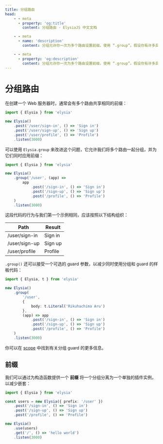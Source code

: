 ```yaml
---
title: 分组路由
head:
    - - meta
      - property: 'og:title'
        content: 分组路由 - ElysiaJS 中文文档

    - - meta
      - name: 'description'
        content: 分组允许你一次为多个路由设置前缀，使用 “.group”。假设你有许多具有相同前缀的路径——而不是多次编写相同的前缀，可以使用单个 “.group” 方法对它们进行分组。

    - - meta
      - property: 'og:description'
        content: 分组允许你一次为多个路由设置前缀，使用 “.group”。假设你有许多具有相同前缀的路径——而不是多次编写相同的前缀，可以使用单个 “.group” 方法对它们进行分组。
---
```


<script setup>
    import Playground from '../../components/nearl/playground.vue'
    import { Elysia } from 'elysia'

    const demo1 = new Elysia()
        .post('/user/sign-in', () => 'Sign in')
        .post('/user/sign-up', () => 'Sign up')
        .post('/user/profile', () => 'Profile')

    const demo2 = new Elysia()
        .group('/user', (app) =>
            app
                .post('/sign-in', () => 'Sign in')
                .post('/sign-up', () => 'Sign up')
                .post('/profile', () => 'Profile')
        )

    const users = new Elysia({ prefix: '/user' })
        .post('/sign-in', () => 'Sign in')
        .post('/sign-up', () => 'Sign up')
        .post('/profile', () => 'Profile')

    const demo3 = new Elysia()
        .get('/', () => 'hello world')
        .use(users)
</script>

# 分组路由

在创建一个 Web 服务器时，通常会有多个路由共享相同的前缀：

```typescript twoslash
import { Elysia } from 'elysia'

new Elysia()
    .post('/user/sign-in', () => 'Sign in')
    .post('/user/sign-up', () => 'Sign up')
    .post('/user/profile', () => 'Profile')
    .listen(3000)
```

<Playground :elysia="demo1" />

可以使用 `Elysia.group` 来改进这个问题，它允许我们将多个路由一起分组，并为它们同时应用前缀：

```typescript twoslash
import { Elysia } from 'elysia'

new Elysia()
    .group('/user', (app) =>
        app
            .post('/sign-in', () => 'Sign in')
            .post('/sign-up', () => 'Sign up')
            .post('/profile', () => 'Profile')
    )
    .listen(3000)
```

<Playground :elysia="demo2" />

这段代码的行为与我们第一个示例相同，应该按照以下结构组织：

| Path          | Result  |
| ------------- | ------- |
| /user/sign-in | Sign in |
| /user/sign-up | Sign up |
| /user/profile | Profile |

`.group()` 还可以接受一个可选的 guard 参数，以减少同时使用分组和 guard 的样板代码：

```typescript twoslash
import { Elysia, t } from 'elysia'

new Elysia()
    .group(
        '/user', 
        { 
            body: t.Literal('Rikuhachima Aru')
        },
        (app) => app
            .post('/sign-in', () => 'Sign in')
            .post('/sign-up', () => 'Sign up')
            .post('/profile', () => 'Profile')
    )
    .listen(3000)
```

你可以在 [scope](/essential/scope.html) 中找到有关分组 guard 的更多信息。

## 前缀

我们可以通过为构造函数提供一个 **前缀** 将一个分组分离为一个单独的插件实例，以减少嵌套：

```typescript twoslash
import { Elysia } from 'elysia'

const users = new Elysia({ prefix: '/user' })
    .post('/sign-in', () => 'Sign in')
    .post('/sign-up', () => 'Sign up')
    .post('/profile', () => 'Profile')

new Elysia()
    .use(users)
    .get('/', () => 'hello world')
    .listen(3000)
```

<Playground :elysia="demo3" />
